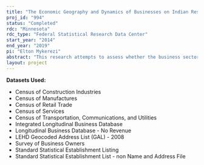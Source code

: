 ```yaml
---
title: "The Economic Geography and Dynamics of Businesses on Indian Reservations: The Role of Space, Demographics, and Tribal Institutions"
proj_id: "994"
status: "Completed"
rdc: "Minnesota"
rdc_type: "Federal Statistical Research Data Center"
start_year: "2014"
end_year: "2019"
pi: "Elton Mykerezi"
abstract: "This research attempts to assess whether the business sector on American Indian reservations differs significantly from its off-reservation counterpart. Specifically, does the reservation business sector exhibit distinctly different spatial density, as well as entry, exit, and growth rate dynamics and technology, and if so, why? This project applies multivariate econometric models to relate the observed differences to spatial, demographic, and institutional factors. This research will also enhance existing Census Bureau business data by geocoding for reservation location. "
layout: project
---
```


**Datasets Used:**

  - Census of Construction Industries 
  - Census of Manufactures 
  - Census of Retail Trade 
  - Census of Services 
  - Census of Transportation, Communications, and Utilities 
  - Integrated Longitudinal Business Database 
  - Longitudinal Business Database - No Revenue 
  - LEHD Geocoded Address List (GAL) - 2008 
  - Survey of Business Owners 
  - Standard Statistical Establishment Listing 
  - Standard Statistical Establishment List - non Name and Address File 

